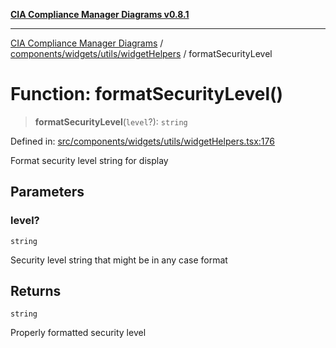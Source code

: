[**CIA Compliance Manager Diagrams v0.8.1**](../../../../../README.md)

***

[CIA Compliance Manager Diagrams](../../../../../modules.md) / [components/widgets/utils/widgetHelpers](../README.md) / formatSecurityLevel

# Function: formatSecurityLevel()

> **formatSecurityLevel**(`level`?): `string`

Defined in: [src/components/widgets/utils/widgetHelpers.tsx:176](https://github.com/Hack23/cia-compliance-manager/blob/aea527f1006de96602c10bb201453301cffe7b07/src/components/widgets/utils/widgetHelpers.tsx#L176)

Format security level string for display

## Parameters

### level?

`string`

Security level string that might be in any case format

## Returns

`string`

Properly formatted security level
